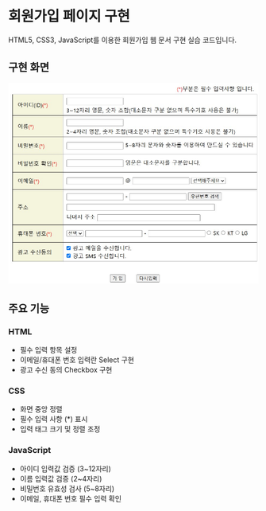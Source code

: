 # 회원가입 페이지 구현
HTML5, CSS3, JavaScript를 이용한 회원가입 웹 문서 구현 실습 코드입니다.

## 구현 화면
![joinform result](/images/joinform_result.jpg)

## 주요 기능
### HTML
- 필수 입력 항목 설정
- 이메일/휴대폰 번호 입력란 Select 구현
- 광고 수신 동의 Checkbox 구현

### CSS
- 화면 중앙 정렬
- 필수 입력 사항 (*) 표시
- 입력 태그 크기 및 정렬 조정

### JavaScript
- 아이디 입력값 검증 (3~12자리)
- 이름 입력값 검증 (2~4자리)
- 비밀번호 유효성 검사 (5~8자리)
- 이메일, 휴대폰 번호 필수 입력 확인
